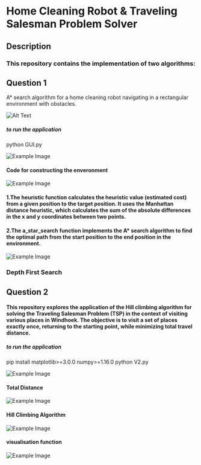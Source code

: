 # Home Cleaning Robot & Traveling Salesman Problem Solver
## Description

### This repository contains the implementation of two algorithms:

## Question 1

 A* search algorithm for a home cleaning robot navigating in a rectangular environment with obstacles.

 ![Alt Text](./assets/Question1.gif)

##### to run the application

python GUI.py

![Example Image](./assets/environment.png)

#### Code for constructing the enveronment

![Example Image](./assets//Astar.png)

#### 1.The heuristic function calculates the heuristic value (estimated cost) from a given position to the target position. It uses the Manhattan distance heuristic, which calculates the sum of the absolute differences in the x and y coordinates between two points.
#### 2.The a_star_search function implements the A* search algorithm to find the optimal path from the start position to the end position in the environment.

![Example Image](./assets/DFS.png)

 ### Depth First Search 



## Question 2

#### This repository explores the application of the Hill climbing algorithm for solving the Traveling Salesman Problem (TSP) in the context of visiting various places in Windhoek. The objective is to visit a set of places exactly once, returning to the starting point, while minimizing total travel distance.

##### to run the application

pip install matplotlib>=3.0.0 numpy>=1.16.0
python V2.py



![Example Image](./assets/Question2.png)

#### Total Distance
![Example Image](./assets/totaldistance.png)

#### Hill Climbing Algorithm
![Example Image](./assets/hillclimbing.png)

#### visualisation function
![Example Image](./assets/Visualisation.png)